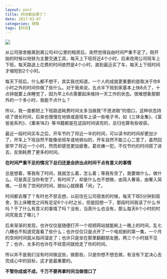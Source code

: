```yaml
---
layout: post
title: 时间都去哪了？
date: 2017-03-07
categories: 随笔
tags: [时间]
---
```


![](/assets/img/me/2017-03-07-11-08-59.jpg)

从公司宿舍搬离到离公司40公里的租房后，突然觉得自由时间严重不足了。刚开始的时候以地铁为主要交通工具，每天上下班将近4个小时，后来改用公司班车上下班，每天路途上花费的时间依然是4个小时，直到最近买了车，每天上下班时间才缩短到2个小时。
<!-- more -->
每天下班后，什么都不想干，其实我也知道，一个人的成就更重要的是取决于你8小时之外的时间你做了些什么。对于我来说，五点半下班到家基本上快8点了，十点钟就要上床睡觉了，因为早上6点需要起床维持一天工作的状态。很难想象那额外的一个多小时，我能干点什么？

所以，我一直都把上下班路途耗费时间太多当做我“不思进取”的借口，这种状态持续了很长时间，后来也慢慢在地铁或是班车上读一些电子书，如《三体全集》、《富爸爸系列》、《重来1&2》等书籍都是在这段时间读完的，总归也算有些收获。

最近一段时间买车之后，开车节约了将近一半的时间，可以读书的时间却更加少了，开车上下班自然不能像坐班车或地铁似的，开车自然不能三心二意了，虽然回家早了将近一个小时，然而却感觉更加疲惫，葛优瘫一犯，不仅节约的时间搭了进去，反倒耗费了更多的时间。

**在时间严重不足的情况下总归还是会挤出点时间干点有意义的事情**  

总是想着，等我有了时间，我就怎么着，怎么着；等我有空了，我要做什么，做什么。可是真正当你有空了，有时间了，却是什么也不想做，由简入奢易，由奢入简难。一旦有了空闲的时间，貌似心就跟着「闲」了。

时间都去哪了？有时也不禁去想，以前住在公司宿舍的时候，每天下班5分钟到宿舍，到上床睡觉之间有足足6个小时之长，但是回想一下，那段时间我读了什么书吗？干了什么有意义的事情了吗？没有，当真什么也没有，那么每天6个小时的时间究竟去了哪儿？

后来渐渐的发现，也许仅仅是随便打开一个视频网站就能耗上一晚上的时间，乱七八糟也不知道究竟看了些什么；也许仅仅只是点开了一个电视剧的第一集，一个月的空闲时间就从指间溜走了；也许只是坐在那里翻翻朋友圈，两三个小时就不见了；也许，太多的也许在不经意间就抢走了你的时间。

所以并不是我们没有时间做这些，做那些，只是你想不想去做，有没有下定决心去完成心中的目标，这才是最重要的。

**不管你成或不成，千万不要再拿时间当做借口了**